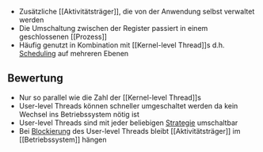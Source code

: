 - Zusätzliche [[Aktivitätsträger]], die von der Anwendung selbst verwaltet werden
- Die Umschaltung zwischen der Register passiert in einem geschlossenen [[Prozess]]
- Häufig genutzt in Kombination mit [[Kernel-level Thread]]s d.h. [Scheduling](Scheduler) auf mehreren Ebenen 
## Bewertung
- Nur so parallel wie die Zahl der [[Kernel-level Thread]]s
- User-level Threads können schneller umgeschaltet werden da kein Wechsel ins Betriebssystem nötig ist
- User-level Threads sind mit jeder beliebigen [Strategie](Auswahlstrategie) umschaltbar
- Bei [Blockierung](Prozesszustand) des User-level Threads bleibt [[Aktivitätsträger]] im [[Betriebssystem]] hängen